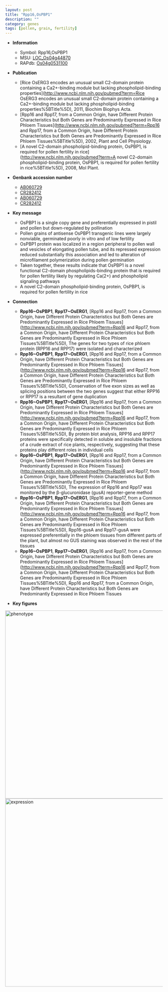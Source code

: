 ```yaml
---
layout: post
title: "Rpp16,OsPBP1"
description: ""
category: genes
tags: [pollen, grain, fertility]
---
```


* **Information**  
    + Symbol: Rpp16,OsPBP1  
    + MSU: [LOC_Os04g44870](http://rice.plantbiology.msu.edu/cgi-bin/ORF_infopage.cgi?orf=LOC_Os04g44870)  
    + RAPdb: [Os04g0531100](http://rapdb.dna.affrc.go.jp/viewer/gbrowse_details/irgsp1?name=Os04g0531100)  

* **Publication**  
    + [Rice OsERG3 encodes an unusual small C2-domain protein containing a Ca2+-binding module but lacking phospholipid-binding properties](http://www.ncbi.nlm.nih.gov/pubmed?term=Rice OsERG3 encodes an unusual small C2-domain protein containing a Ca2+-binding module but lacking phospholipid-binding properties%5BTitle%5D), 2011, Biochim Biophys Acta.
    + [Rpp16 and Rpp17, from a Common Origin, have Different Protein Characteristics but Both Genes are Predominantly Expressed in Rice Phloem Tissues](http://www.ncbi.nlm.nih.gov/pubmed?term=Rpp16 and Rpp17, from a Common Origin, have Different Protein Characteristics but Both Genes are Predominantly Expressed in Rice Phloem Tissues%5BTitle%5D), 2002, Plant and Cell Physiology.
    + [A novel C2-domain phospholipid-binding protein, OsPBP1, is required for pollen fertility in rice](http://www.ncbi.nlm.nih.gov/pubmed?term=A novel C2-domain phospholipid-binding protein, OsPBP1, is required for pollen fertility in rice%5BTitle%5D), 2008, Mol Plant.

* **Genbank accession number**  
    + [AB060729](http://www.ncbi.nlm.nih.gov/nuccore/AB060729)
    + [CR282412](http://www.ncbi.nlm.nih.gov/nuccore/CR282412)
    + [AB060729](http://www.ncbi.nlm.nih.gov/nuccore/AB060729)
    + [CR282412](http://www.ncbi.nlm.nih.gov/nuccore/CR282412)

* **Key message**  
    + OsPBP1 is a single copy gene and preferentially expressed in pistil and pollen but down-regulated by pollination
    + Pollen grains of antisense OsPBP1 transgenic lines were largely nonviable, germinated poorly in vitro and of low fertility
    + OsPBP1 protein was localized in a region peripheral to pollen wall and vesicles of elongating pollen tube, and its repressed expression reduced substantially this association and led to alteration of microfilament polymerization during pollen germination
    + Taken together, these results indicate that OsPBP1 is a novel functional C2-domain phospholipids-binding protein that is required for pollen fertility likely by regulating Ca(2+) and phospholipid signaling pathways
    + A novel C2-domain phospholipid-binding protein, OsPBP1, is required for pollen fertility in rice

* **Connection**  
    + __Rpp16~OsPBP1__, __Rpp17~OsERG1__, [Rpp16 and Rpp17, from a Common Origin, have Different Protein Characteristics but Both Genes are Predominantly Expressed in Rice Phloem Tissues](http://www.ncbi.nlm.nih.gov/pubmed?term=Rpp16 and Rpp17, from a Common Origin, have Different Protein Characteristics but Both Genes are Predominantly Expressed in Rice Phloem Tissues%5BTitle%5D), The genes for two types of rice phloem protein (RPP16 and RPP17) were isolated and characterized
    + __Rpp16~OsPBP1__, __Rpp17~OsERG1__, [Rpp16 and Rpp17, from a Common Origin, have Different Protein Characteristics but Both Genes are Predominantly Expressed in Rice Phloem Tissues](http://www.ncbi.nlm.nih.gov/pubmed?term=Rpp16 and Rpp17, from a Common Origin, have Different Protein Characteristics but Both Genes are Predominantly Expressed in Rice Phloem Tissues%5BTitle%5D), Conservation of five exon sizes as well as splicing positions between the two genes suggest that either RPP16 or RPP17 is a resultant of gene duplication
    + __Rpp16~OsPBP1__, __Rpp17~OsERG1__, [Rpp16 and Rpp17, from a Common Origin, have Different Protein Characteristics but Both Genes are Predominantly Expressed in Rice Phloem Tissues](http://www.ncbi.nlm.nih.gov/pubmed?term=Rpp16 and Rpp17, from a Common Origin, have Different Protein Characteristics but Both Genes are Predominantly Expressed in Rice Phloem Tissues%5BTitle%5D), By protein blot analysis, RPP16 and RPP17 proteins were specifically detected in soluble and insoluble fractions of a crude extract of rice plants, respectively, suggesting that these proteins play different roles in individual cells
    + __Rpp16~OsPBP1__, __Rpp17~OsERG1__, [Rpp16 and Rpp17, from a Common Origin, have Different Protein Characteristics but Both Genes are Predominantly Expressed in Rice Phloem Tissues](http://www.ncbi.nlm.nih.gov/pubmed?term=Rpp16 and Rpp17, from a Common Origin, have Different Protein Characteristics but Both Genes are Predominantly Expressed in Rice Phloem Tissues%5BTitle%5D), The expression of Rpp16 and Rpp17 was monitored by the β-glucuronidase (gusA) reporter-gene method
    + __Rpp16~OsPBP1__, __Rpp17~OsERG1__, [Rpp16 and Rpp17, from a Common Origin, have Different Protein Characteristics but Both Genes are Predominantly Expressed in Rice Phloem Tissues](http://www.ncbi.nlm.nih.gov/pubmed?term=Rpp16 and Rpp17, from a Common Origin, have Different Protein Characteristics but Both Genes are Predominantly Expressed in Rice Phloem Tissues%5BTitle%5D), Rpp16-gusA and Rpp17-gusA were expressed preferentially in the phloem tissues from different parts of the plant, but almost no GUS staining was observed in the rest of the tissues
    + __Rpp16~OsPBP1__, __Rpp17~OsERG1__, [Rpp16 and Rpp17, from a Common Origin, have Different Protein Characteristics but Both Genes are Predominantly Expressed in Rice Phloem Tissues](http://www.ncbi.nlm.nih.gov/pubmed?term=Rpp16 and Rpp17, from a Common Origin, have Different Protein Characteristics but Both Genes are Predominantly Expressed in Rice Phloem Tissues%5BTitle%5D), Rpp16 and Rpp17, from a Common Origin, have Different Protein Characteristics but Both Genes are Predominantly Expressed in Rice Phloem Tissues

* **Key figures**  
<img src="http://funRiceGenes.github.io/images/OsPBP1.pheno.png" alt="phenotype"  style="width: 600px;"/>

<img src="http://funRiceGenes.github.io/images/OsPBP1.exp.png" alt="expression"  style="width: 600px;"/>


